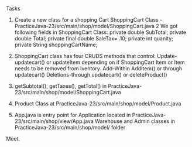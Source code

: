 
Tasks

1. Create a new class for a shopping Cart
    ShoppingCart Class - PracticeJava-23/src/main/shop/model/ShoppingCart.java
2 We got following fields in ShoppingCart Class:
    private double SubTotal;
    private double Total;
    private final double SaleTax= .10;
     private int quanity;
    private String shoppingCartName;

3. ShoppingCart class has four CRUDS methods that control:
    Update- updatecart() or updateItem depending on if ShoppingCart Item or Item needs to be removed from Iventory.
    Add-Within AddItem() or through updatecart()
    Deletions-through updatecart() or deleteProduct()

4. getSubtotal(), getTaxes(), getTotal() in PracticeJava-23/src/main/shop/model/ShoppingCart.java
5. Product Class at PracticeJava-23/src/main/shop/model/Product.java
6. App.java is entry point for Application located in PracticeJava-23/src/main/shop/view/App.java
    Warehouse and Admin classes in PracticeJava-23/src/main/shop/model/ folder

Meet.
